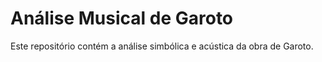 # Análise Musical de Garoto
Este repositório contém a análise simbólica e acústica da obra de Garoto.